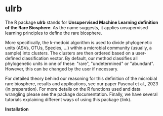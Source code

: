 # ulrb


The R package **ulrb** stands for **Unsupervised Machine Learning definition of the Rare Biosphere**. As the name suggests, it applies unsupervised learning principles to define the rare biosphere.

More specifically, the k-medoid algorithm is used to divide phylogenetic units (ASVs, OTUs, Species, ...) within a microbial community (usually, a sample) into clusters. The clusters are then ordered based on a user-defined classification vector. By default, our method classifies all phylogenetic units in one of these: "rare", "undetermined" or "abundant". However, this can be changed by the user if necessary.

For detailed theory behind our reasoning for this definition of the microbial rare biosphere, results and applications, see our paper Pascoal et al., 2023 (in preparation). For more details on the R functions used and data wrangling please see the package documentation. Finally, we have several tutorials explaining different ways of using this package (link).

**Installation**

